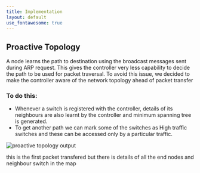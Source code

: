 ```yaml
---
title: Implementation
layout: default
use_fontawesome: true
---
```


<h2>Proactive Topology</h2>
<p> A node learns the path to destination using the broadcast messages sent during ARP
request. This gives the controller very less capability to decide the path to be used
for packet traversal. To avoid this issue, we decided to make the controller aware
of the network topology ahead of packet transfer </p>
<h3>To do this:</h3>
  <ul>
<li>Whenever a switch is registered with the controller, details of its
neighbours are also learnt by the controller and minimum spanning
tree is generated.
<li>To get another path we can mark some of the switches as High traffic
switches and these can be accessed only by a particular traffic.
 </ul>
 <div class="row content-row">
	<div class="col-12 col-sm-4"></div>
	<div class="col-12 col-sm-4">
	    <img src="{{ site.baseurl }}/images/proactive.png" alt="proactive topology output">
    <p> this is the first packet transfered but there is details of all the end nodes and neighbour switch in the map</p>
	</div>
	<div class="col-12 col-sm-4"></div>
</div>
